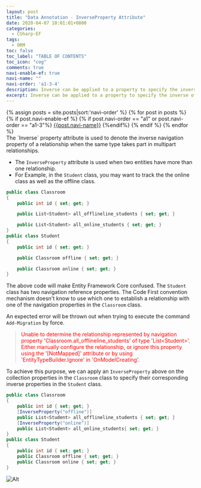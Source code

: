 ```yaml
---
layout: post
title: "Data Annotation - InverseProperty Attribute"
date: 2020-04-07 10:01:01+0800
categories:
  - CSharp-EF
tags:
  - ORM
toc: false
toc_label: "TABLE OF CONTENTS"
toc_icon: "cog"
comments: true
navi-enable-ef: true
navi-name: ""
navi-order: 'a1-3-4'
description: Inverse can be applied to a property to specify the inverse of a navigation property that represents the other end of the same relationship
excerpt: Inverse can be applied to a property to specify the inverse of a navigation property that represents the other end of the same relationship
---
```

<!--navigation bar-->
<div class='navi-link-container'>
  {% assign posts = site.posts|sort:'navi-order' %}
  {% for post in posts %}
    {% if post.navi-enable-ef %}
        {% if post.navi-order == "a1" or
              post.navi-order == "a1-3"%}
            <a href="{{ site.baseurl }}{{ post.url }}" class='navi-link'>{{post.navi-name}}</a>
        {%endif%}
    {% endif %}
  {% endfor %}
<a class='navi-link'></a></div>
<!--navigation bar-->
The `Inverse` property attribute is used to denote the inverse navigation property of a relationship when the same type takes part in multipart relationships.

* The `InverseProperty` attribute is used when two entities have more than one relationship.
* For Example, in the `Student` class, you may want to track the the online class as well as the offline class.

```c#
public class Classroom
{
    public int id { set; get; }

    public List<Student> all_offlineline_students { set; get; }

    public List<Student> all_online_students { set; get; }
}
public class Student
{
    public int id { set; get; }

    public Classroom offline { set; get; }

    public Classroom online { set; get; }
}
```
The above code will make Entity Framework Core confused. The `Student` class has two navigation reference properties. The Code First convention mechanism doesn't know to use which one to establish a relationship with one of the navigation properties in the `Classroom` class. 

An expected error will be thrown out when trying to execute the command `Add-Migration` by force.

<blockquote>
<div style="color:red">Unable to determine the relationship represented by navigation property 'Classroom.all_offlineline_students' of type 'List&#60;Student&#62;'. Either manually configure the relationship, or ignore this property using the '[NotMapped]' attribute or by using 'EntityTypeBuilder.Ignore' in 'OnModelCreating'.</div>
</blockquote>

To achieve this purpose, we can apply an `InverseProperty` above on the collection properties in the `Classroom` class to specify their corresponding inverse properties in the `Student` class.

```c#
public class Classroom
{
    public int id { set; get; }
    [InverseProperty("offline")]
    public List<Student> all_offlineline_students { set; get; }
    [InverseProperty("online")]
    public List<Student> all_online_students{ set; get; }
}
public class Student
{
    public int id { set; get; }
    public Classroom offline { set; get; }
    public Classroom online { set; get; }
}
```

![Alt][1]

[1]:/blog/blog/public/img/2020-04-08-Data-Annotation-Attribute-Inverse-a.png
